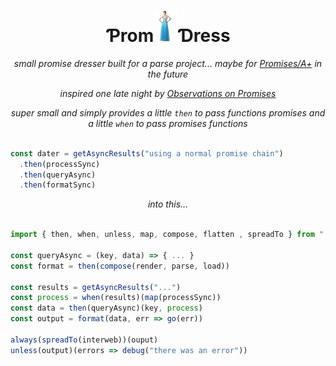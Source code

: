 <h1 align="center"> Ƥrom<img src="./SEEME.jpg" width="38" height="50">Ɗress </h1>

<p align="center"><em>small promise dresser built for a parse project... maybe for <a href="https://promisesaplus.com">Promises/A+</a> in the future</em></p>

<p align="center"><em>inspired one late night by <a href="https://medium.com/@isntitvacant/observations-on-promises-2b08a0d0c27#.9fd2vkmsi">Observations on Promises</a></em></p>

<p align="center"><em>super small and simply provides a little <code>then</code> to pass functions promises and a little <code>when</code> to pass promises functions</em></p>

```javascript

const dater = getAsyncResults("using a normal promise chain")
  .then(processSync)
  .then(queryAsync)
  .then(formatSync)

```

<p align="center"><em>into this...</em></p>

```javascript

import { then, when, unless, map, compose, flatten , spreadTo } from "../promdress"

const queryAsync = (key, data) => { ... }
const format = then(compose(render, parse, load))

const results = getAsyncResults("...")
const process = when(results)(map(processSync))
const data = then(queryAsync)(key, process)
const output = format(data, err => go(err))

always(spreadTo(interweb))(ouput)
unless(output)(errors => debug("there was an error"))


```